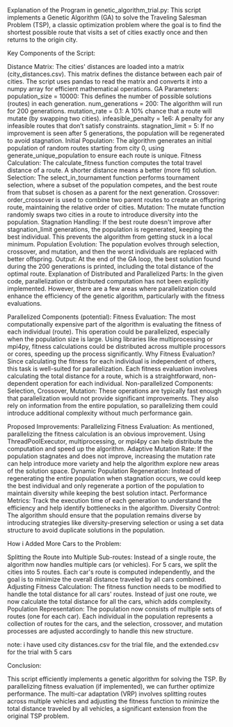 Explanation of the Program in genetic_algorithm_trial.py:
This script implements a Genetic Algorithm (GA) to solve the Traveling Salesman Problem (TSP), a classic optimization problem where the goal is to find the shortest possible route that visits a set of cities exactly once and then returns to the origin city.

Key Components of the Script:

Distance Matrix:
The cities' distances are loaded into a matrix (city_distances.csv). This matrix defines the distance between each pair of cities. The script uses pandas to read the matrix and converts it into a numpy array for efficient mathematical operations.
GA Parameters:
population_size = 10000: This defines the number of possible solutions (routes) in each generation.
num_generations = 200: The algorithm will run for 200 generations.
mutation_rate = 0.1: A 10% chance that a route will mutate (by swapping two cities).
infeasible_penalty = 1e6: A penalty for any infeasible routes that don’t satisfy constraints.
stagnation_limit = 5: If no improvement is seen after 5 generations, the population will be regenerated to avoid stagnation.
Initial Population:
The algorithm generates an initial population of random routes starting from city 0, using generate_unique_population to ensure each route is unique.
Fitness Calculation:
The calculate_fitness function computes the total travel distance of a route. A shorter distance means a better (more fit) solution.
Selection:
The select_in_tournament function performs tournament selection, where a subset of the population competes, and the best route from that subset is chosen as a parent for the next generation.
Crossover:
order_crossover is used to combine two parent routes to create an offspring route, maintaining the relative order of cities.
Mutation:
The mutate function randomly swaps two cities in a route to introduce diversity into the population.
Stagnation Handling:
If the best route doesn't improve after stagnation_limit generations, the population is regenerated, keeping the best individual. This prevents the algorithm from getting stuck in a local minimum.
Population Evolution:
The population evolves through selection, crossover, and mutation, and then the worst individuals are replaced with better offspring.
Output:
At the end of the GA loop, the best solution found during the 200 generations is printed, including the total distance of the optimal route.
Explanation of Distributed and Parallelized Parts:
In the given code, parallelization or distributed computation has not been explicitly implemented. However, there are a few areas where parallelization could enhance the efficiency of the genetic algorithm, particularly with the fitness evaluations.

Parallelized Components (potential):
Fitness Evaluation: The most computationally expensive part of the algorithm is evaluating the fitness of each individual (route). This operation could be parallelized, especially when the population size is large. Using libraries like multiprocessing or mpi4py, fitness calculations could be distributed across multiple processors or cores, speeding up the process significantly.
Why Fitness Evaluation?
Since calculating the fitness for each individual is independent of others, this task is well-suited for parallelization. Each fitness evaluation involves calculating the total distance for a route, which is a straightforward, non-dependent operation for each individual.
Non-parallelized Components:
Selection, Crossover, Mutation: These operations are typically fast enough that parallelization would not provide significant improvements. They also rely on information from the entire population, so parallelizing them could introduce additional complexity without much performance gain.


Proposed Improvements:
Parallelizing Fitness Evaluation:
As mentioned, parallelizing the fitness calculation is an obvious improvement. Using ThreadPoolExecutor, multiprocessing, or mpi4py can help distribute the computation and speed up the algorithm.
Adaptive Mutation Rate:
If the population stagnates and does not improve, increasing the mutation rate can help introduce more variety and help the algorithm explore new areas of the solution space.
Dynamic Population Regeneration:
Instead of regenerating the entire population when stagnation occurs, we could keep the best individual and only regenerate a portion of the population to maintain diversity while keeping the best solution intact.
Performance Metrics:
Track the execution time of each generation to understand the efficiency and help identify bottlenecks in the algorithm.
Diversity Control:
The algorithm should ensure that the population remains diverse by introducing strategies like diversity-preserving selection or using a set data structure to avoid duplicate solutions in the population.



How i Added More Cars to the Problem:


Splitting the Route into Multiple Sub-routes:
Instead of a single route, the algorithm now handles multiple cars (or vehicles). For 5 cars, we split the cities into 5 routes. Each car's route is computed independently, and the goal is to minimize the overall distance traveled by all cars combined.
Adjusting Fitness Calculation:
The fitness function needs to be modified to handle the total distance for all cars' routes. Instead of just one route, we now calculate the total distance for all the cars, which adds complexity.
Population Representation:
The population now consists of multiple sets of routes (one for each car). Each individual in the population represents a collection of routes for the cars, and the selection, crossover, and mutation processes are adjusted accordingly to handle this new structure.

note: i have used city distances.csv for the trial file, and the extended.csv for the trial with 5 cars

Conclusion:

This script efficiently implements a genetic algorithm for solving the TSP. By parallelizing fitness evaluation (if implemented), we can further optimize performance. The multi-car adaptation (VRP) involves splitting routes across multiple vehicles and adjusting the fitness function to minimize the total distance traveled by all vehicles, a significant extension from the original TSP problem.


